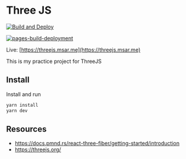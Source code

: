 # Three JS

[![Build and Deploy](https://github.com/4msar/threejs/actions/workflows/deploy.yml/badge.svg)](https://github.com/4msar/threejs/actions/workflows/deploy.yml)

[![pages-build-deployment](https://github.com/4msar/threejs/actions/workflows/pages/pages-build-deployment/badge.svg)](https://github.com/4msar/threejs/actions/workflows/pages/pages-build-deployment)

Live: [https://threejs.msar.me](https://threejs.msar.me)

This is my practice project for ThreeJS

## Install

Install and run

```bash
yarn install
yarn dev
```

## Resources

-   https://docs.pmnd.rs/react-three-fiber/getting-started/introduction
-   https://threejs.org/
